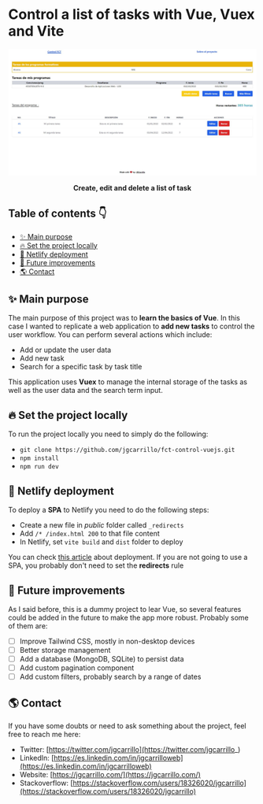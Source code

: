# Control a list of tasks with Vue, Vuex and Vite

![image](docs/cover.JPG)

<div align="center">
    <b>Create, edit and delete a list of task</b>
</div>

## Table of contents 👇

- [✨ Main purpose](#-main-purpose)
- [🔥 Set the project locally](#-set-the-project-locally)
- [🚀 Netlify deployment](#-netlify-deployment)
- [🎢 Future improvements](#-future-improvements)
- [🌎 Contact](#-contact)

## ✨ Main purpose

The main purpose of this project was to **learn the basics of Vue**. In this case I wanted to replicate a web application to **add new tasks** to control the user workflow. You can perform several actions which include:

- Add or update the user data
- Add new task
- Search for a specific task by task title

This application uses **Vuex** to manage the internal storage of the tasks as well as the user data and the search term input.

## 🔥 Set the project locally

To run the project locally you need to simply do the following:

- `git clone https://github.com/jgcarrillo/fct-control-vuejs.git`
- `npm install`
- `npm run dev`

## 🚀 Netlify deployment

To deploy a **SPA** to Netlify you need to do the following steps:

- Create a new file in _public_ folder called `_redirects`
- Add `/* /index.html 200` to that file content
- In Netlify, set `vite build` and `dist` folder to deploy

You can check [this article](https://www.netlify.com/blog/how-to-deploy-vue-3-and-vite-app-in-5-minutes/) about deployment. If you are not going to use a SPA, you probably don't need to set the **redirects** rule

## 🎢 Future improvements

As I said before, this is a dummy project to lear Vue, so several features could be added in the future to make the app more robust. Probably some of them are:

- [ ] Improve Tailwind CSS, mostly in non-desktop devices
- [ ] Better storage management
- [ ] Add a database (MongoDB, SQLite) to persist data
- [ ] Add custom pagination component
- [ ] Add custom filters, probably search by a range of dates

## 🌎 Contact

If you have some doubts or need to ask something about the project, feel free to reach me here:

- Twitter: [https://twitter.com/jgcarrillo](https://twitter.com/jgcarrillo_)
- LinkedIn: [https://es.linkedin.com/in/jgcarrilloweb](https://es.linkedin.com/in/jgcarrilloweb)
- Website: [https://jgcarrillo.com/](https://jgcarrillo.com/)
- Stackoverflow: [https://stackoverflow.com/users/18326020/jgcarrillo](https://stackoverflow.com/users/18326020/jgcarrillo)
